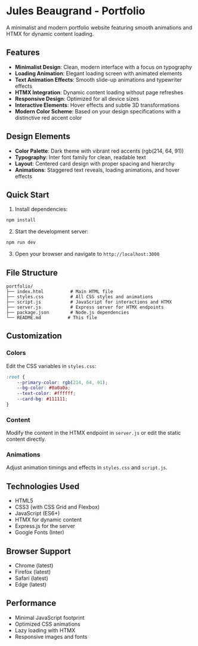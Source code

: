 # Jules Beaugrand - Portfolio

A minimalist and modern portfolio website featuring smooth animations and HTMX for dynamic content loading.

## Features

- **Minimalist Design**: Clean, modern interface with a focus on typography
- **Loading Animation**: Elegant loading screen with animated elements
- **Text Animation Effects**: Smooth slide-up animations and typewriter effects
- **HTMX Integration**: Dynamic content loading without page refreshes
- **Responsive Design**: Optimized for all device sizes
- **Interactive Elements**: Hover effects and subtle 3D transformations
- **Modern Color Scheme**: Based on your design specifications with a distinctive red accent color

## Design Elements

- **Color Palette**: Dark theme with vibrant red accents (rgb(214, 64, 91))
- **Typography**: Inter font family for clean, readable text
- **Layout**: Centered card design with proper spacing and hierarchy
- **Animations**: Staggered text reveals, loading animations, and hover effects

## Quick Start

1. Install dependencies:
```bash
npm install
```

2. Start the development server:
```bash
npm run dev
```

3. Open your browser and navigate to `http://localhost:3000`

## File Structure

```
portfolio/
├── index.html          # Main HTML file
├── styles.css          # All CSS styles and animations
├── script.js           # JavaScript for interactions and HTMX
├── server.js           # Express server for HTMX endpoints
├── package.json        # Node.js dependencies
└── README.md          # This file
```

## Customization

### Colors
Edit the CSS variables in `styles.css`:
```css
:root {
    --primary-color: rgb(214, 64, 91);
    --bg-color: #0a0a0a;
    --text-color: #ffffff;
    --card-bg: #111111;
}
```

### Content
Modify the content in the HTMX endpoint in `server.js` or edit the static content directly.

### Animations
Adjust animation timings and effects in `styles.css` and `script.js`.

## Technologies Used

- HTML5
- CSS3 (with CSS Grid and Flexbox)
- JavaScript (ES6+)
- HTMX for dynamic content
- Express.js for the server
- Google Fonts (Inter)

## Browser Support

- Chrome (latest)
- Firefox (latest)
- Safari (latest)
- Edge (latest)

## Performance

- Minimal JavaScript footprint
- Optimized CSS animations
- Lazy loading with HTMX
- Responsive images and fonts
